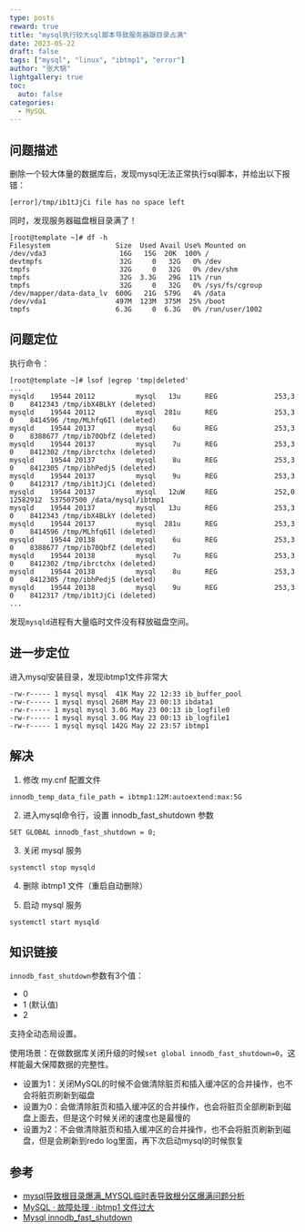 ```yaml
---
type: posts
reward: true
title: "mysql执行较大sql脚本导致服务器跟目录占满"
date: 2023-05-22
draft: false
tags: ["mysql", "linux", "ibtmp1", "error"]
author: "张大锅"
lightgallery: true
toc:
  auto: false
categories:
  - MySQL
---
```


## 问题描述

删除一个较大体量的数据库后，发现mysql无法正常执行sql脚本，并给出以下报错：
``` shell
[error]/tmp/ib1tJjCi file has no space left
```
同时，发现服务器磁盘根目录满了！
``` shell
[root@template ~]# df -h
Filesystem                Size  Used Avail Use% Mounted on
/dev/vda3                  16G   15G  20K  100% /
devtmpfs                   32G     0   32G   0% /dev
tmpfs                      32G     0   32G   0% /dev/shm
tmpfs                      32G  3.3G   29G  11% /run
tmpfs                      32G     0   32G   0% /sys/fs/cgroup
/dev/mapper/data-data_lv  600G   21G  579G   4% /data
/dev/vda1                 497M  123M  375M  25% /boot
tmpfs                     6.3G     0  6.3G   0% /run/user/1002
```

## 问题定位

执行命令：
```shell
[root@template ~]# lsof |egrep 'tmp|deleted'
...
mysqld    19544 20112          mysql   13u      REG              253,3          0    8412343 /tmp/ibX4BLkY (deleted)
mysqld    19544 20112          mysql  281u      REG              253,3          0    8414596 /tmp/MLhfq6Il (deleted)
mysqld    19544 20137          mysql    6u      REG              253,3          0    8388677 /tmp/ib70QbfZ (deleted)
mysqld    19544 20137          mysql    7u      REG              253,3          0    8412302 /tmp/ibrctchx (deleted)
mysqld    19544 20137          mysql    8u      REG              253,3          0    8412305 /tmp/ibhPedj5 (deleted)
mysqld    19544 20137          mysql    9u      REG              253,3          0    8412317 /tmp/ib1tJjCi (deleted)
mysqld    19544 20137          mysql   12uW     REG              252,0   12582912  537507500 /data/mysql/ibtmp1
mysqld    19544 20137          mysql   13u      REG              253,3          0    8412343 /tmp/ibX4BLkY (deleted)
mysqld    19544 20137          mysql  281u      REG              253,3          0    8414596 /tmp/MLhfq6Il (deleted)
mysqld    19544 20138          mysql    6u      REG              253,3          0    8388677 /tmp/ib70QbfZ (deleted)
mysqld    19544 20138          mysql    7u      REG              253,3          0    8412302 /tmp/ibrctchx (deleted)
mysqld    19544 20138          mysql    8u      REG              253,3          0    8412305 /tmp/ibhPedj5 (deleted)
mysqld    19544 20138          mysql    9u      REG              253,3          0    8412317 /tmp/ib1tJjCi (deleted)
...
```
发现`mysqld`进程有大量临时文件没有释放磁盘空间。

## 进一步定位

进入mysql安装目录，发现ibtmp1文件非常大
```shell
-rw-r----- 1 mysql mysql  41K May 22 12:33 ib_buffer_pool
-rw-r----- 1 mysql mysql 268M May 23 00:13 ibdata1
-rw-r----- 1 mysql mysql 3.0G May 23 00:13 ib_logfile0
-rw-r----- 1 mysql mysql 3.0G May 23 00:13 ib_logfile1
-rw-r----- 1 mysql mysql 142G May 22 23:57 ibtmp1
```

## 解决

1. 修改 my.cnf 配置文件
```shell
innodb_temp_data_file_path = ibtmp1:12M:autoextend:max:5G
```

2. 进入mysql命令行，设置 innodb_fast_shutdown 参数
```shell
SET GLOBAL innodb_fast_shutdown = 0;
```

3. 关闭 mysql 服务
```shell
systemctl stop mysqld
```

4. 删除 ibtmp1 文件（重启自动删除）

5. 启动 mysql 服务
```shell
systemctl start mysqld
```

## 知识链接

`innodb_fast_shutdown`参数有3个值：
- 0
- 1 (默认值)
- 2

支持全动态局设置。

使用场景：在做数据库关闭升级的时候`set global innodb_fast_shutdown=0`，这样能最大保障数据的完整性。

- 设置为1：关闭MySQL的时候不会做清除脏页和插入缓冲区的合并操作，也不会将脏页刷新到磁盘
- 设置为0：会做清除脏页和插入缓冲区的合并操作，也会将脏页全部刷新到磁盘上面去，但是这个时候关闭的速度也是最慢的
- 设置为2：不会做清除脏页和插入缓冲区的合并操作，也不会将脏页刷新到磁盘，但是会刷新到redo log里面，再下次启动mysql的时候恢复


## 参考
- [mysql导致根目录爆满_MYSQL临时表导致根分区爆满问题分析](https://blog.csdn.net/weixin_30332165/article/details/113221115)
- [MySQL · 故障处理 · ibtmp1 文件过大](https://huiraoo.github.io/blog/2020/08/05/mysql-ibtmp1/)
- [Mysql innodb_fast_shutdown](https://www.cnblogs.com/Presley-lpc/p/9177081.html)
